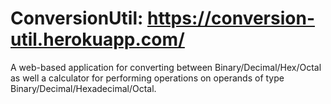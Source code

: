 # ConversionUtil: https://conversion-util.herokuapp.com/
A web-based application for converting between Binary/Decimal/Hex/Octal as well a calculator for performing operations on operands of type Binary/Decimal/Hexadecimal/Octal.
